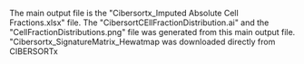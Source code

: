 The main output file is the "Cibersortx_Imputed Absolute Cell Fractions.xlsx" file. The "CibersortCEllFractionDistribution.ai" and the "CellFractionDistributions.png" file was generated from this main output file. "Cibersortx_SignatureMatrix_Hewatmap was downloaded directly from CIBERSORTx 
